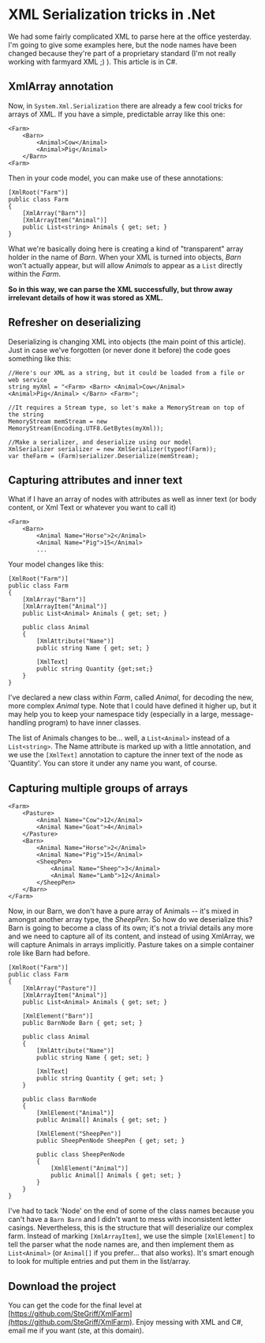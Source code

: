# XML Serialization tricks in .Net

We had some fairly complicated XML to parse here at the office yesterday. I'm going to give some examples here, but the node names have been changed because they're part of a proprietary standard (I'm not really working with farmyard XML ;) ). This article is in C#.


## XmlArray annotation

Now, in `System.Xml.Serialization` there are already a few cool tricks for arrays of XML. If you have a simple, predictable array like this one:

	<Farm>
		<Barn>
			<Animal>Cow</Animal>
			<Animal>Pig</Animal>
		</Barn>
	<Farm>
	
Then in your code model, you can make use of these annotations:

    [XmlRoot("Farm")]
    public class Farm
    {
        [XmlArray("Barn")]
        [XmlArrayItem("Animal")]
        public List<string> Animals { get; set; }
    }

What we're basically doing here is creating a kind of "transparent" array holder in the name of *Barn*. When your XML is turned into objects, *Barn* won't actually appear, but will allow *Animals* to appear as a `List` directly within the *Farm*.

**So in this way, we can parse the XML successfully, but throw away irrelevant details of how it was stored as XML.**


## Refresher on deserializing

Deserializing is changing XML into objects (the main point of this article). Just in case we've forgotten (or never done it before) the code goes something like this:

	//Here's our XML as a string, but it could be loaded from a file or web service
	string myXml = "<Farm> <Barn> <Animal>Cow</Animal> <Animal>Pig</Animal> </Barn> <Farm>";
	
	//It requires a Stream type, so let's make a MemoryStream on top of the string
	MemoryStream memStream = new MemoryStream(Encoding.UTF8.GetBytes(myXml));
	
	//Make a serializer, and deserialize using our model
	XmlSerializer serializer = new XmlSerializer(typeof(Farm));
	var theFarm = (Farm)serializer.Deserialize(memStream);


## Capturing attributes and inner text

What if I have an array of nodes with attributes as well as inner text (or body content, or Xml Text or whatever you want to call it)

	<Farm>
		<Barn>
			<Animal Name="Horse">2</Animal>
			<Animal Name="Pig">15</Animal>
			...
			
Your model changes like this:

    [XmlRoot("Farm")]
    public class Farm
    {
        [XmlArray("Barn")]
        [XmlArrayItem("Animal")]
        public List<Animal> Animals { get; set; }
		
        public class Animal
        {
            [XmlAttribute("Name")]
            public string Name { get; set; }

            [XmlText]
            public string Quantity {get;set;}
        }
    }

I've declared a new class within *Farm*, called *Animal*, for decoding the new, more complex *Animal* type. Note that I could have defined it higher up, but it may help you to keep your namespace tidy (especially in a large, message-handling program) to have inner classes.

The list of Animals changes to be... well, a `List<Animal>` instead of a `List<string>`. The Name attribute is marked up with a little annotation, and we use the `[XmlText]` annotation to capture the inner text of the node as 'Quantity'. You can store it under any name you want, of course.


## Capturing multiple groups of arrays

	<Farm>
		<Pasture>
			<Animal Name="Cow">12</Animal>
			<Animal Name="Goat">4</Animal>
		</Pasture>
		<Barn>
			<Animal Name="Horse">2</Animal>
			<Animal Name="Pig">15</Animal>
			<SheepPen>
				<Animal Name="Sheep">3</Animal>
				<Animal Name="Lamb">12</Animal>
			</SheepPen>
		</Barn>
	</Farm>
	
Now, in our Barn, we don't have a pure array of Animals -- it's mixed in amongst another array type, the *SheepPen*. So how do we deserialize this? Barn is going to become a class of its own; it's not a trivial details any more and we need to capture all of its content, and instead of using XmlArray, we will capture Animals in arrays implicitly. Pasture takes on a simple container role like Barn had before.

	[XmlRoot("Farm")]
	public class Farm
	{
		[XmlArray("Pasture")]
		[XmlArrayItem("Animal")]
		public List<Animal> Animals { get; set; }

		[XmlElement("Barn")]
		public BarnNode Barn { get; set; }

		public class Animal
		{
			[XmlAttribute("Name")]
			public string Name { get; set; }

			[XmlText]
			public string Quantity { get; set; }
		}

		public class BarnNode
		{
			[XmlElement("Animal")]
			public Animal[] Animals { get; set; }

			[XmlElement("SheepPen")]
			public SheepPenNode SheepPen { get; set; }

			public class SheepPenNode
			{
				[XmlElement("Animal")]
				public Animal[] Animals { get; set; }
			}
		}
	}

I've had to tack 'Node' on the end of some of the class names because you can't have a `Barn Barn` and I didn't want to mess with inconsistent letter casings. Nevertheless, this is the structure that will deserialize our complex farm. Instead of marking `[XmlArrayItem]`, we use the simple `[XmlElement]` to tell the parser what the node names are, and then implement them as `List<Animal>` (or `Animal[]` if you prefer... that also works). It's smart enough to look for multiple entries and put them in the list/array.


## Download the project

You can get the code for the final level at [https://github.com/SteGriff/XmlFarm](https://github.com/SteGriff/XmlFarm).
Enjoy messing with XML and C#, email me if you want (ste, at this domain).
